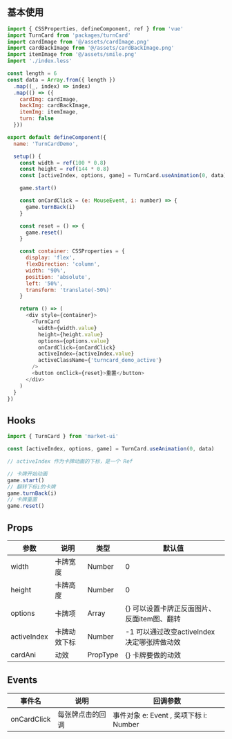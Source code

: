 ## 基本使用

```javascript
import { CSSProperties, defineComponent, ref } from 'vue'
import TurnCard from 'packages/turnCard'
import cardImage from '@/assets/cardImage.png'
import cardBackImage from '@/assets/cardBackImage.png'
import itemImage from '@/assets/smile.png'
import './index.less'

const length = 6
const data = Array.from({ length })
  .map((_, index) => index)
  .map(() => ({
    cardImg: cardImage,
    backImg: cardBackImage,
    itemImg: itemImage,
    turn: false
  }))

export default defineComponent({
  name: 'TurnCardDemo',

  setup() {
    const width = ref(100 * 0.8)
    const height = ref(144 * 0.8)
    const [activeIndex, options, game] = TurnCard.useAnimation(0, data)

    game.start()

    const onCardClick = (e: MouseEvent, i: number) => {
      game.turnBack(i)
    }

    const reset = () => {
      game.reset()
    }

    const container: CSSProperties = {
      display: 'flex',
      flexDirection: 'column',
      width: '90%',
      position: 'absolute',
      left: '50%',
      transform: 'translate(-50%)'
    }

    return () => (
      <div style={container}>
        <TurnCard
          width={width.value}
          height={height.value}
          options={options.value}
          onCardClick={onCardClick}
          activeIndex={activeIndex.value}
          activeClassName={'turncard_demo_active'}
        />
        <button onClick={reset}>重置</button>
      </div>
    )
  }
})
```

## Hooks

```javascript
import { TurnCard } from 'market-ui'

const [activeIndex, options, game] = TurnCard.useAnimation(0, data)

// activeIndex 作为卡牌动画的下标，是一个 Ref

// 卡牌开始动画
game.start()
// 翻转下标i的卡牌
game.turnBack(i)
// 卡牌重置
game.reset()
```

## Props

|  参数   | 说明  |  类型   | 默认值 |
|  ----  | ----  |  ----  | ----  |
| width  | 卡牌宽度 | Number  | 0 |
| height  | 卡牌高度 | Number  | 0 |
| options  | 卡牌项 | Array<CardOption>  | {} 可以设置卡牌正反面图片、反面item图、翻转 |
| activeIndex  | 卡牌动效下标 | Number  | -1 可以通过改变activeIndex决定哪张牌做动效 |
| cardAni  | 动效 | PropType<CSSProperties>  | {} 卡牌要做的动效 |

## Events

|  事件名   | 说明  |  回调参数  | 
|  ----  | ----  |  ----  |
| onCardClick  | 每张牌点击的回调 | 事件对象 e: Event , 奖项下标 i: Number |
